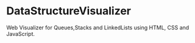 # DataStructureVisualizer
Web Visualizer for Queues,Stacks and LinkedLists using HTML, CSS and JavaScript.
